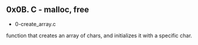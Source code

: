 ## 0x0B. C - malloc, free

* 0-create_array.c  

function that creates an array of chars, and initializes it with a specific char.
